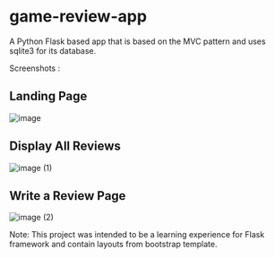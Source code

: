 # game-review-app

A Python Flask based app that is based on the MVC pattern and uses sqlite3 for its database. 

Screenshots :

## Landing Page
![image](https://user-images.githubusercontent.com/36131683/138152314-537334b6-232a-416a-89ec-dd78218e31f7.png)

## Display All Reviews
![image (1)](https://user-images.githubusercontent.com/36131683/138152320-9baf2108-8ae8-4787-a0a4-71240f99fb31.png)

## Write a Review Page
![image (2)](https://user-images.githubusercontent.com/36131683/138152324-7248b929-9931-4cef-9ca8-22e24f49212f.png)

Note: This project was intended to be a learning experience for Flask framework and contain layouts from bootstrap template.
